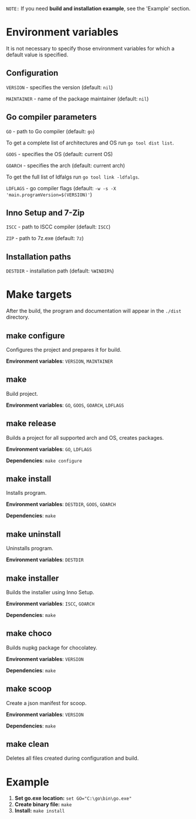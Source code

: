 `NOTE:` If you need **build and installation example**, see the 'Example' section.

# Environment variables
It is not necessary to specify those environment variables for which a default value is specified.

## Configuration
`VERSION` - specifies the version (default: `nil`)

`MAINTAINER` - name of the package maintainer (default: `nil`)

## Go compiler parameters
`GO` - path to Go compiler (default: `go`)

To get a complete list of architectures and OS run `go tool dist list`.

`GOOS` - specifies the OS (default: current OS)

`GOARCH` - specifies the arch (default: current arch)

To get the full list of ldfalgs run `go tool link -ldfalgs`.

`LDFLAGS` - go compiler flags (default: `-w -s -X 'main.programVersion=$(VERSION)'`)

## Inno Setup and 7-Zip
`ISCC` - path to ISCC compiler (default: `ISCC`)

`ZIP` - path to 7z.exe (default: `7z`)

## Installation paths
`DESTDIR` - installation path (default: `%WINDIR%`)

# Make targets
After the build, the program and documentation will appear in the `./dist` directory.

## make configure
Configures the project and prepares it for build.

**Environment variables**: `VERSION`, `MAINTAINER`

## make
Build project.

**Environment variables**: `GO`, `GOOS`, `GOARCH`, `LDFLAGS`

## make release
Builds a project for all supported arch and OS, creates packages.

**Environment variables**: `GO`, `LDFLAGS`

**Dependencies**: `make configure`

## make install
Installs program.

**Environment variables**: `DESTDIR`, `GOOS`, `GOARCH`

**Dependencies**: `make`

## make uninstall
Uninstalls program.

**Environment variables**: `DESTDIR`

## make installer
Builds the installer using Inno Setup.

**Environment variables**: `ISCC`, `GOARCH`

**Dependencies**: `make`

## make choco
Builds nupkg package for chocolatey.

**Environment variables**: `VERSION`

**Dependencies**: `make`

## make scoop
Create a json manifest for scoop.

**Environment variables**: `VERSION`

**Dependencies**: `make`

## make clean
Deletes all files created during configuration and build.

# Example
1. **Set go.exe location:** `set GO="C:\go\bin\go.exe"`
2. **Create binary file:** `make`
3. **Install:** `make install`
